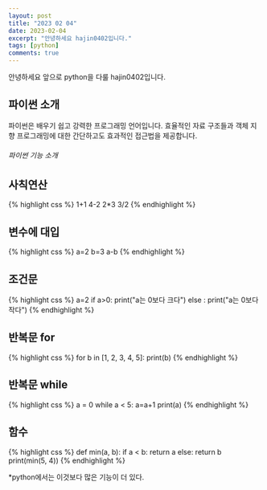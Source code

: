 ```yaml
---
layout: post
title: "2023 02 04"
date: 2023-02-04
excerpt: "안녕하세요 hajin0402입니다."
tags: [python]
comments: true
---
```


안녕하세요 앞으로 python을 다룰 hajin0402입니다.

## 파이썬 소개

파이썬은 배우기 쉽고 강력한 프로그래밍 언어입니다. 
효율적인 자료 구조들과 객체 지향 프로그래밍에 대한 간단하고도 효과적인 접근법을 제공합니다.

###### 파이썬 기능 소개

## 사칙연산
{% highlight css %}
1+1
4-2
2*3
3/2
{% endhighlight %}

## 변수에 대입
{% highlight css %}
a=2
b=3
a-b
{% endhighlight %}

## 조건문

{% highlight css %}
a=2
if a>0:
print("a는 0보다 크다")
else :
print("a는 0보다 작다")
{% endhighlight %}

## 반복문 for

{% highlight css %} 
for b in [1, 2, 3, 4, 5]: 
print(b)
{% endhighlight %}

## 반복문 while

{% highlight css %}
a = 0
while a < 5:
a=a+1
print(a)
{% endhighlight %}

## 함수 

{% highlight css %}
def min(a, b):
if a < b:
    return a
else:
    return b
print(min(5, 4))
{% endhighlight %}

*python에서는 이것보다 많은 기능이 더 있다.
